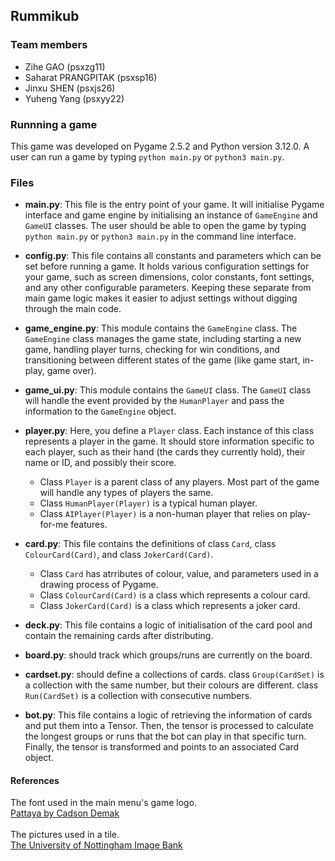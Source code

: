 ## Rummikub
### Team members
- Zihe GAO (psxzg11)
- Saharat PRANGPITAK (psxsp16)
- Jinxu SHEN (psxjs26)
- Yuheng Yang (psxyy22)
### Runnning a game
This game was developed on Pygame 2.5.2 and Python version 3.12.0.
A user can run a game by typing `python main.py` or `python3 main.py`.

### Files

- **main.py**: This file is the entry point of your game. It will initialise Pygame interface and game engine by initialising an instance of `GameEngine` and `GameUI` classes. The user should be able to open the game by typing `python main.py` or `python3 main.py` in the command line interface.
- **config.py**: This file contains all constants and parameters which can be set before running a game. It holds various configuration settings for your game, such as screen dimensions, color constants, font settings, and any other configurable parameters. Keeping these separate from main game logic makes it easier to adjust settings without digging through the main code.
- **game_engine.py**: This module contains the `GameEngine` class. The `GameEngine` class manages the game state, including starting a new game, handling player turns, checking for win conditions, and transitioning between different states of the game (like game start, in-play, game over).
- **game_ui.py**: This module contains the `GameUI` class. The `GameUI` class will handle the event provided by the `HumanPlayer` and pass the information to the `GameEngine` object.
- **player.py**: Here, you define a `Player` class. Each instance of this class represents a player in the game. It should store information specific to each player, such as their hand (the cards they currently hold), their name or ID, and possibly their score.
  - Class `Player` is a parent class of any players. Most part of the game will handle any types of players the same.
  - Class `HumanPlayer(Player)` is a typical human player.
  - Class `AIPlayer(Player)` is a non-human player that relies on play-for-me features.
- **card.py**: This file contains the definitions of class `Card`, class `ColourCard(Card)`, and class `JokerCard(Card)`.
  - Class `Card` has atrributes of colour, value, and parameters used in a drawing process of Pygame.
  - Class `ColourCard(Card)` is a class which represents a colour card.
  - Class `JokerCard(Card)` is a class which represents a joker card.
- **deck.py**: This file contains a logic of initialisation of the card pool and contain the remaining cards after distributing.

- **board.py**: should track which groups/runs are currently on the board.

- **cardset.py**: should define a collections of cards.
    class `Group(CardSet)` is a collection with the same number, but their colours are different.
    class `Run(CardSet)` is a collection with consecutive numbers.
- **bot.py**: This file contains a logic of retrieving the information of cards and put them into a Tensor. Then, the tensor is processed to calculate the longest groups or runs that the bot can play in that specific turn. Finally, the tensor is transformed and points to an associated Card object.

#### References
The font used in the main menu's game logo. <br> 
[Pattaya by Cadson Demak](https://fonts.google.com/specimen/Pattaya?query=Cadson+Demak)
<br><br>The pictures used in a tile. <br> 
[The University of Nottingham Image Bank](https://www.nottingham.ac.uk/imagebank/index.php)

